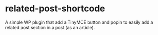 # related-post-shortcode
A simple WP plugin that add a TinyMCE button and popin to easily add a related post section in a post (as an article).
